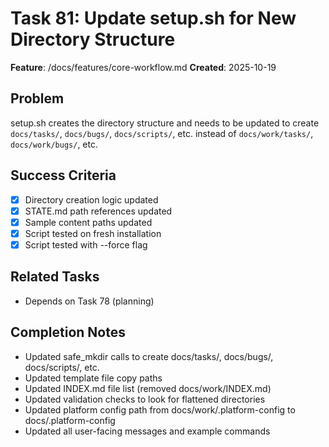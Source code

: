 # Task 81: Update setup.sh for New Directory Structure

**Feature**: /docs/features/core-workflow.md
**Created**: 2025-10-19

## Problem
setup.sh creates the directory structure and needs to be updated to create `docs/tasks/`, `docs/bugs/`, `docs/scripts/`, etc. instead of `docs/work/tasks/`, `docs/work/bugs/`, etc.

## Success Criteria
- [x] Directory creation logic updated
- [x] STATE.md path references updated
- [x] Sample content paths updated
- [x] Script tested on fresh installation
- [x] Script tested with --force flag

## Related Tasks
- Depends on Task 78 (planning)

## Completion Notes
- Updated safe_mkdir calls to create docs/tasks/, docs/bugs/, docs/scripts/, etc.
- Updated template file copy paths
- Updated INDEX.md file list (removed docs/work/INDEX.md)
- Updated validation checks to look for flattened directories
- Updated platform config path from docs/work/.platform-config to docs/.platform-config
- Updated all user-facing messages and example commands
